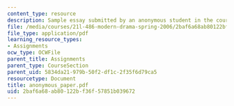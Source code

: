 ```yaml
---
content_type: resource
description: Sample essay submitted by an anonymous student in the course.
file: /media/courses/21l-486-modern-drama-spring-2006/2baf6a68ab80122bf36f57851b039672_anonymous_paper.pdf
file_type: application/pdf
learning_resource_types:
- Assignments
ocw_type: OCWFile
parent_title: Assignments
parent_type: CourseSection
parent_uid: 5834da21-979b-50f2-df1c-2f35f6d79ca5
resourcetype: Document
title: anonymous_paper.pdf
uid: 2baf6a68-ab80-122b-f36f-57851b039672
---
```

